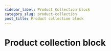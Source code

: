 ```yaml
---
sidebar_label: Product Collection block
category_slug: product-collection
post_title: Product collection block
---
```


# Product collection block
